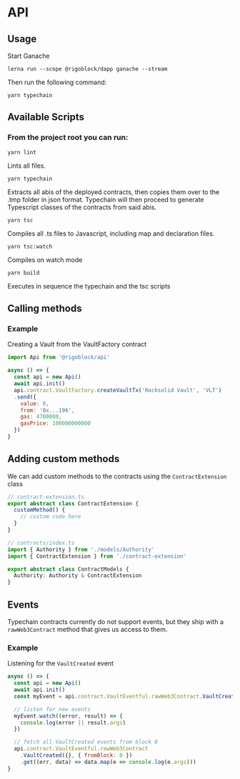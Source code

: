 # API
## Usage

Start Ganache
```
lerna run --scope @rigoblock/dapp ganache --stream
```
Then run the following command:
```
yarn typechain
```

## Available Scripts

### From the project root you can run:
```
yarn lint
```
Lints all files.
```
yarn typechain
```
Extracts all abis of the deployed contracts, then copies them over to the .tmp folder in json format. Typechain will then proceed to generate Typescript classes of the contracts from said abis.
```
yarn tsc
```
Compiles all .ts files to Javascript, including map and declaration files.
```
yarn tsc:watch
```
Compiles on watch mode
```
yarn build
```
Executes in sequence the typechain and the tsc scripts


## Calling methods
### Example
Creating a Vault from the VaultFactory contract

```javascript
import Api from '@rigoblock/api'

async () => {
  const api = new Api()
  await api.init()
  api.contract.VaultFactory.createVaultTx('Rocksolid Vault', 'VLT')
  .send({
    value: 0,
    from: '0x...196',
    gas: 4700000,
    gasPrice: 100000000000
  })
}
```
## Adding custom methods

We can add custom methods to the contracts using the `ContractExtension` class

```typescript
// contract-extension.ts
export abstract class ContractExtension {
  customMethod() {
    // custom code here
  }
}

// contracts/index.ts
import { Authority } from './models/Authority'
import { ContractExtension } from './contract-extension'

export abstract class ContractModels {
  Authority: Authority & ContractExtension
}

```

## Events

Typechain contracts currently do not support events, but they ship with a `rawWeb3Contract` method that gives us access to them.

### Example

Listening for the `VaultCreated` event

```javascript
async () => {
  const api = new Api()
  await api.init()
  const myEvent = api.contract.VaultEventful.rawWeb3Contract.VaultCreated()

  // listen for new events
  myEvent.watch((error, result) => {
    console.log(error || result.args)
  })

  // fetch all VaultCreated events from block 0
  api.contract.VaultEventful.rawWeb3Contract
    .VaultCreated({}, { fromBlock: 0 })
    .get((err, data) => data.map(e => console.log(e.args)))
}
```


